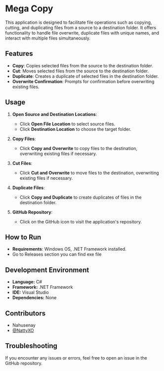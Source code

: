 # Mega Copy

This application is designed to facilitate file operations such as copying, cutting, and duplicating files from a source to a destination folder. It offers functionality to handle file overwrite, duplicate files with unique names, and interact with multiple files simultaneously.

## Features

- **Copy**: Copies selected files from the source to the destination folder.
- **Cut**: Moves selected files from the source to the destination folder.
- **Duplicate**: Creates a duplicate of selected files in the destination folder.
- **Overwrite Confirmation**: Prompts for confirmation before overwriting existing files.

## Usage

1. **Open Source and Destination Locations**:
    - Click **Open File Location** to select source files.
    - Click **Destination Location** to choose the target folder.

2. **Copy Files**:
    - Click **Copy and Overwrite** to copy files to the destination, overwriting existing files if necessary.

3. **Cut Files**:
    - Click **Cut and Overwrite** to move files to the destination, overwriting existing files if necessary.

4. **Duplicate Files**:
    - Click **Copy and Duplicate** to create duplicates of files in the destination folder.

5. **GitHub Repository**:
    - Click on the GitHub icon to visit the application's repository.

## How to Run

- **Requirements**: Windows OS, .NET Framework installed.
- Go to Releases section you can find exe file

## Development Environment
- **Language:** C#
- **Framework:** .NET Framework
- **IDE:** Visual Studio
- **Dependencies:** None

## Contributors
- Nahusenay 
- [@NattyXO](https://github.com/NattyXO)

## Troubleshooting

If you encounter any issues or errors, feel free to open an issue in the GitHub repository.
